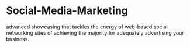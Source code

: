 # Social-Media-Marketing
advanced showcasing that tackles the energy of web-based social networking sites of achieving the majority for adequately advertising your business. 
